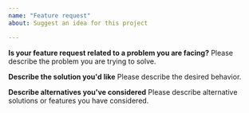 ```yaml
---
name: "Feature request"
about: Suggest an idea for this project

---
```


<!--
Thank you for suggesting an idea to make Meet better.

Please fill in as much of the template below as you're able.

Note that the ultimate decission for implementing features lies on the Jitsi team, not all feature requests shall be accepted.
-->

**Is your feature request related to a problem you are facing?**
Please describe the problem you are trying to solve.

**Describe the solution you'd like**
Please describe the desired behavior.

**Describe alternatives you've considered**
Please describe alternative solutions or features you have considered.

